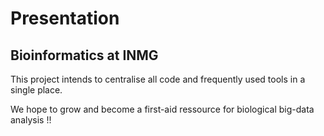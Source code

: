 # Presentation

## Bioinformatics at INMG

This project intends to centralise all code and frequently
used tools in a single place.

We hope to grow and become a first-aid ressource for biological big-data analysis !!
